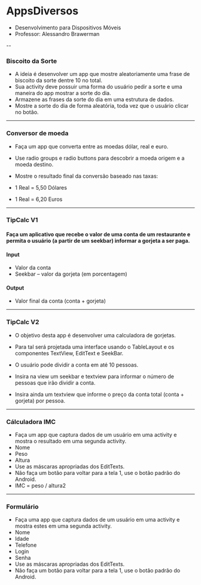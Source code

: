 # AppsDiversos
- Desenvolvimento para Dispositivos Móveis
- Professor: Alessandro Brawerman

--
### Biscoito da Sorte

- A ideia é desenvolver um app que mostre aleatoriamente uma frase de
biscoito da sorte dentre 10 no total.
- Sua activity deve possuir uma forma do usuário pedir a sorte e uma
maneira do app mostrar a sorte do dia.
- Armazene as frases da sorte do dia em uma estrutura de dados.
- Mostre a sorte do dia de forma aleatória, toda vez que o usuário clicar
no botão.

---

### Conversor de moeda

- Faça um app que converta entre as moedas dólar, real e euro.

- Use radio groups e radio buttons para descobrir a moeda origem e a moeda destino.

- Mostre o resultado final da conversão baseado nas taxas:

- 1 Real = 5,50 Dólares 
- 1 Real = 6,20 Euros

---

### TipCalc V1

#### Faça um aplicativo que recebe o valor de uma conta de um restaurante e permita o usuário (a partir de um seekbar) informar a gorjeta a ser paga.

#### Input
* Valor da conta
* Seekbar – valor da gorjeta (em porcentagem)

#### Output
* Valor final da conta (conta + gorjeta)

---

### TipCalc V2

* O objetivo desta app é desenvolver uma calculadora de gorjetas.

* Para tal será projetada uma interface usando o TableLayout e os componentes TextView, EditText e SeekBar.

* O usuário pode dividir a conta em até 10 pessoas.

* Insira na view um seekbar e textview para informar o número de pessoas que irão dividir a conta.

* Insira ainda um textview que informe o preço da conta total (conta + gorjeta) por pessoa.


---

### Cálculadora IMC

* Faça um app que captura dados de um usuário em uma activity e mostra o resultado em uma segunda activity.
* Nome
* Peso
* Altura
* Use as máscaras apropriadas dos EditTexts.
* Não faça um botão para voltar para a tela 1, use o botão padrão do Android.
* IMC = peso / altura2


---

### Formulário

* Faça uma app que captura dados de um usuário em uma activity e
mostra estes em uma segunda activity.
* Nome
* Idade
* Telefone
* Login
* Senha
* Use as máscaras apropriadas dos EditTexts.
* Não faça um botão para voltar para a tela 1, use o botão padrão do Android.